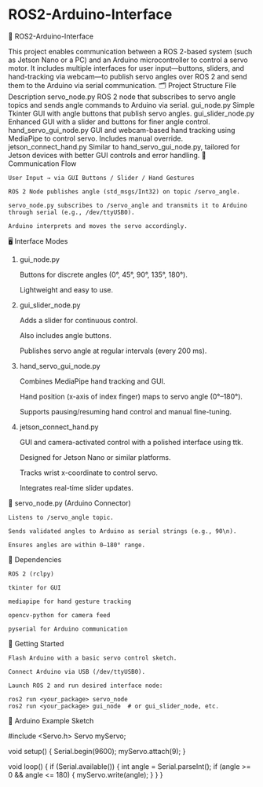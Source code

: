 # ROS2-Arduino-Interface


🔧 ROS2-Arduino-Interface

This project enables communication between a ROS 2-based system (such as Jetson Nano or a PC) and an Arduino microcontroller to control a servo motor. It includes multiple interfaces for user input—buttons, sliders, and hand-tracking via webcam—to publish servo angles over ROS 2 and send them to the Arduino via serial communication.
🗂 Project Structure
File	Description
servo_node.py	ROS 2 node that subscribes to servo angle topics and sends angle commands to Arduino via serial.
gui_node.py	Simple Tkinter GUI with angle buttons that publish servo angles.
gui_slider_node.py	Enhanced GUI with a slider and buttons for finer angle control.
hand_servo_gui_node.py	GUI and webcam-based hand tracking using MediaPipe to control servo. Includes manual override.
jetson_connect_hand.py	Similar to hand_servo_gui_node.py, tailored for Jetson devices with better GUI controls and error handling.
📡 Communication Flow

    User Input → via GUI Buttons / Slider / Hand Gestures

    ROS 2 Node publishes angle (std_msgs/Int32) on topic /servo_angle.

    servo_node.py subscribes to /servo_angle and transmits it to Arduino through serial (e.g., /dev/ttyUSB0).

    Arduino interprets and moves the servo accordingly.

🖥 Interface Modes
1. gui_node.py

    Buttons for discrete angles (0°, 45°, 90°, 135°, 180°).

    Lightweight and easy to use.

2. gui_slider_node.py

    Adds a slider for continuous control.

    Also includes angle buttons.

    Publishes servo angle at regular intervals (every 200 ms).

3. hand_servo_gui_node.py

    Combines MediaPipe hand tracking and GUI.

    Hand position (x-axis of index finger) maps to servo angle (0°–180°).

    Supports pausing/resuming hand control and manual fine-tuning.

4. jetson_connect_hand.py

    GUI and camera-activated control with a polished interface using ttk.

    Designed for Jetson Nano or similar platforms.

    Tracks wrist x-coordinate to control servo.

    Integrates real-time slider updates.

🤖 servo_node.py (Arduino Connector)

    Listens to /servo_angle topic.

    Sends validated angles to Arduino as serial strings (e.g., 90\n).

    Ensures angles are within 0–180° range.

🧠 Dependencies

    ROS 2 (rclpy)

    tkinter for GUI

    mediapipe for hand gesture tracking

    opencv-python for camera feed

    pyserial for Arduino communication

🚀 Getting Started

    Flash Arduino with a basic servo control sketch.

    Connect Arduino via USB (/dev/ttyUSB0).

    Launch ROS 2 and run desired interface node:

    ros2 run <your_package> servo_node
    ros2 run <your_package> gui_node  # or gui_slider_node, etc.

🔌 Arduino Example Sketch

#include <Servo.h>
Servo myServo;

void setup() {
  Serial.begin(9600);
  myServo.attach(9);
}

void loop() {
  if (Serial.available()) {
    int angle = Serial.parseInt();
    if (angle >= 0 && angle <= 180) {
      myServo.write(angle);
    }
  }
}
